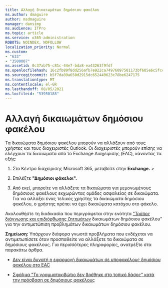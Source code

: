 ```yaml
---
title: Αλλαγή δικαιωμάτων δημόσιου φακέλου
ms.author: dmaguire
author: msdmaguire
manager: dansimp
ms.audience: ITPro
ms.topic: article
ms.service: o365-administration
ROBOTS: NOINDEX, NOFOLLOW
localization_priority: Normal
ms.custom:
- "633"
- "3500007"
ms.assetid: 0c37ab75-c81c-44e7-bda8-ea43263f9fdf
ms.openlocfilehash: 16c2fb89f8dd256afb7e922ca74976097501173bf605e6c5fccc73019a71edcd
ms.sourcegitcommit: b5f7da89a650d2915dc652449623c78be6247175
ms.translationtype: MT
ms.contentlocale: el-GR
ms.lasthandoff: 08/05/2021
ms.locfileid: "53950188"
---
```

# <a name="changing-public-folder-permissions"></a>Αλλαγή δικαιωμάτων δημόσιου φακέλου

Τα δικαιώματα δημόσιου φακέλου μπορούν να αλλάξουν από τους χρήστες και τους διαχειριστές Outlook. Οι διαχειριστές μπορούν επίσης να ελέγχουν τα δικαιώματα από το Exchange Διαχείρισης (EAC), κάνοντας τα εξής:
  
1. Στο Κέντρο διαχείρισης Microsoft 365, μεταβείτε στην **Exchange.** \> 

2. Επιλέξτε **"Δημόσιοι φάκελοι".**

3. Από εκεί, μπορείτε να αλλάξετε τα δικαιώματα για μεμονωμένους δημόσιους φακέλους εκχωρώντας ομάδες ασφαλείας σε δικαιώματα. Για να αλλάξει ένας τελικός χρήστης τα δικαιώματα δημόσιου φακέλου, ο χρήστης πρέπει να έχει δικαιώματα κατόχου στο φάκελο.

Ακολουθήστε τη διαδικασία που περιγράφεται στην ενότητα ["Τρόπος διάγνωσης και επιδιόρθωσης ζητημάτων](https://docs.microsoft.com/exchange/troubleshoot/public-folders/public-folder-permission-issues) δικαιωμάτων δημόσιου φακέλου" για την αντιμετώπιση προβλημάτων δικαιωμάτων δημόσιου φακέλου.

**Σημείωση:** Υπάρχουν διάφορα γνωστά προβλήματα που ενδέχεται να αντιμετωπίσετε όταν προσπαθείτε να αλλάξετε τα δικαιώματα σε δημόσιους φακέλους. Για περισσότερες πληροφορίες, ανατρέξτε στα παρακάτω άρθρα.

- [Δεν είναι δυνατή η εφαρμογή δικαιωμάτων σε υποφακέλους δημόσιου φακέλου στο EAC](https://docs.microsoft.com/exchange/troubleshoot/public-folders/can%E2%80%99t-apply-permissions-public-folder-subfolders)

- [Σφάλμα "Το γραμματοκιβώτιο δεν βρέθηκε στο τοπικό δάσος" κατά την πρόσβαση σε δημόσιους φακέλους](https://docs.microsoft.com/exchange/troubleshoot/public-folders/mailbox-not-found-local-forest-public-folder)
